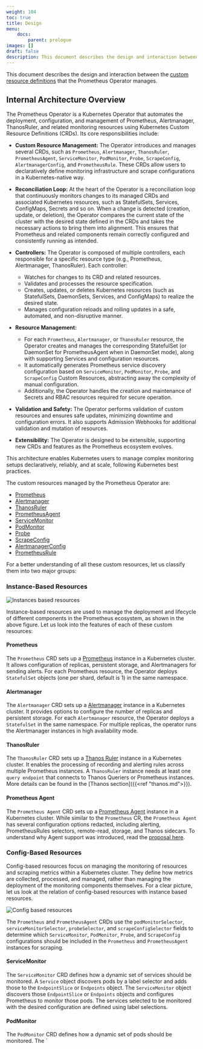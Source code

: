 ```yaml
---
weight: 104
toc: true
title: Design
menu:
    docs:
        parent: prologue
images: []
draft: false
description: This document describes the design and interaction between the custom resource definitions that the Prometheus Operator manages.
---
```


This document describes the design and interaction between the [custom resource definitions](https://kubernetes.io/docs/tasks/extend-kubernetes/custom-resources/) that the Prometheus Operator manages.

## Internal Architecture Overview

The Prometheus Operator is a Kubernetes Operator that automates the deployment, configuration, and management of Prometheus, Alertmanager, ThanosRuler, and related monitoring resources using Kubernetes Custom Resource Definitions (CRDs). Its core responsibilities include:

- **Custom Resource Management:** The Operator introduces and manages several CRDs, such as `Prometheus`, `Alertmanager`, `ThanosRuler`, `PrometheusAgent`, `ServiceMonitor`, `PodMonitor`, `Probe`, `ScrapeConfig`, `AlertmanagerConfig`, and `PrometheusRule`. These CRDs allow users to declaratively define monitoring infrastructure and scrape configurations in a Kubernetes-native way.

- **Reconciliation Loop:** At the heart of the Operator is a reconciliation loop that continuously monitors changes to its managed CRDs and associated Kubernetes resources, such as StatefulSets, Services, ConfigMaps, Secrets and so on. When a change is detected (creation, update, or deletion), the Operator compares the current state of the cluster with the desired state defined in the CRDs and takes the necessary actions to bring them into alignment. This ensures that Prometheus and related components remain correctly configured and consistently running as intended.

- **Controllers:** The Operator is composed of multiple controllers, each responsible for a specific resource type (e.g., Prometheus, Alertmanager, ThanosRuler). Each controller:
  - Watches for changes to its CRD and related resources.
  - Validates and processes the resource specification.
  - Creates, updates, or deletes Kubernetes resources (such as StatefulSets, DaemonSets, Services, and ConfigMaps) to realize the desired state.
  - Manages configuration reloads and rolling updates in a safe, automated, and non-disruptive manner.

- **Resource Management:**
  - For each `Prometheus`, `Alertmanager`, or `ThanosRuler` resource, the Operator creates and manages the corresponding StatefulSet (or DaemonSet for PrometheusAgent when in DaemonSet mode), along with supporting Services and configuration resources.
  - It automatically generates Prometheus service discovery configuration based on `ServiceMonitor`, `PodMonitor`, `Probe`, and `ScrapeConfig` Custom Resources, abstracting away the complexity of manual configuration.
  - Additionally, the Operator handles the creation and maintenance of Secrets and RBAC resources required for secure operation.

- **Validation and Safety:** The Operator performs validation of custom resources and ensures safe updates, minimizing downtime and configuration errors. It also supports Admission Webhooks for additional validation and mutation of resources.

- **Extensibility:** The Operator is designed to be extensible, supporting new CRDs and features as the Prometheus ecosystem evolves.

This architecture enables Kubernetes users to manage complex monitoring setups declaratively, reliably, and at scale, following Kubernetes best practices.

The custom resources managed by the Prometheus Operator are:

* [Prometheus](#prometheus)
* [Alertmanager](#alertmanager)
* [ThanosRuler](#thanosruler)
* [PrometheusAgent](#prometheus-agent)
* [ServiceMonitor](#servicemonitor)
* [PodMonitor](#podmonitor)
* [Probe](#probe)
* [ScrapeConfig](#scrapeconfig)
* [AlertmanagerConfig](#alertmanagerconfig)
* [PrometheusRule](#prometheusrule)

For a better understanding of all these custom resources, let us classify them into two major groups:

### Instance-Based Resources

![Instances based resources](../img/instance-based-resources.png)

Instance-based resources are used to manage the deployment and lifecycle of different components in the Prometheus ecosystem, as shown in the above figure. Let us look into the features of each of these custom resources:

#### Prometheus

The `Prometheus` CRD sets up a [Prometheus](https://prometheus.io/docs/prometheus) instance in a Kubernetes cluster. It allows configuration of replicas, persistent storage, and Alertmanagers for sending alerts. For each Prometheus resource, the Operator deploys `StatefulSet` objects (one per shard, default is 1) in the same namespace.

#### Alertmanager

The `Alertmanager` CRD sets up a [Alertmanager](https://prometheus.io/docs/alerting) instance in a Kubernetes cluster. It provides options to configure the number of replicas and persistent storage. For each `Alertmanager` resource, the Operator deploys a `StatefulSet` in the same namespace. For multiple replicas, the operator runs the Alertmanager instances in high availability mode.

#### ThanosRuler

The `ThanosRuler` CRD sets up a [Thanos Ruler](https://github.com/thanos-io/thanos/blob/main/docs/components/rule.md) instance in a Kubernetes cluster. It enables the processing of recording and alerting rules across multiple Prometheus instances. A `ThanosRuler` instance needs at least one `query endpoint` that connects to Thanos Queriers or Prometheus instances. More details can be found in the [Thanos section]({{<ref "thanos.md">}}).

#### Prometheus Agent

The `Prometheus Agent` CRD sets up a [Prometheus Agent](https://prometheus.io/blog/2021/11/16/agent/) instance in a Kubernetes cluster. While similar to the `Prometheus` CR, the `Prometheus Agent` has several configuration options redacted, including alerting, PrometheusRules selectors, remote-read, storage, and Thanos sidecars. To understand why Agent support was introduced, read the [proposal here](https://github.com/prometheus-operator/prometheus-operator/blob/main/Documentation/proposals/202201-prometheus-agent.md).

### Config-Based Resources

Config-based resources focus on managing the monitoring of resources and scraping metrics within a Kubernetes cluster. They define how metrics are collected, processed, and managed, rather than managing the deployment of the monitoring components themselves. For a clear picture, let us look at the relation of config-based resources with instance based resources.

![Config based resources](../img/config-based-resources.png)

The `Prometheus` and `PrometheusAgent` CRDs use the `podMonitorSelector`, `serviceMonitorSelector`, `probeSelector`, and `scrapeConfigSelector` fields to determine which `ServiceMonitor`, `PodMonitor`, `Probe`, and `ScrapeConfig` configurations should be included in the `Prometheus` and `PrometheusAgent` instances for scraping.

#### ServiceMonitor

The `ServiceMonitor` CRD defines how a dynamic set of services should be monitored. A `Service` object discovers pods by a label selector and adds those to the `EndpointSlice` or `Endpoints` object. The `ServiceMonitor` object discovers those `EndpointSlice` or `Endpoints` objects and configures Prometheus to monitor those pods. The services selected to be monitored with the desired configuration are defined using label selections.

#### PodMonitor

The `PodMonitor` CRD defines how a dynamic set of pods should be monitored. The `
